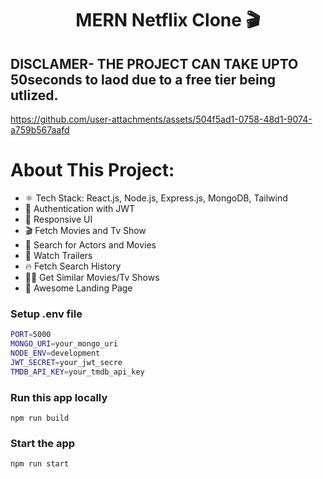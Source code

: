 <h1 align="center">MERN Netflix Clone 🎬</h1>

## DISCLAMER- THE PROJECT CAN TAKE UPTO 50seconds to laod due to a free tier being utlized.

https://github.com/user-attachments/assets/504f5ad1-0758-48d1-9074-a759b567aafd

# About This Project:

- ⚛️ Tech Stack: React.js, Node.js, Express.js, MongoDB, Tailwind
- 🔐 Authentication with JWT
- 📱 Responsive UI
- 🎬 Fetch Movies and Tv Show
- 🔎 Search for Actors and Movies
- 🎥 Watch Trailers
- 🔥 Fetch Search History
- 🐱‍👤 Get Similar Movies/Tv Shows
- 💙 Awesome Landing Page

### Setup .env file

```bash
PORT=5000
MONGO_URI=your_mongo_uri
NODE_ENV=development
JWT_SECRET=your_jwt_secre
TMDB_API_KEY=your_tmdb_api_key
```

### Run this app locally

```shell
npm run build
```

### Start the app

```shell
npm run start
```

